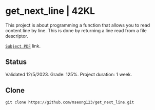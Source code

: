 # get_next_line | 42KL

This project is about programming a function that allows you to read content line by line. This is done by returning a line read from a file descriptor.

[`Subject PDF`](https://github.com/mseong123/get_next_line/blob/12c08397a315d3d6eda7e50647f7c5410890b9fd/en.subject.pdf) link.

## Status

Validated 12/5/2023. Grade: 125%. Project duration: 1 week.

## Clone

```
git clone https://github.com/mseong123/get_next_line.git
```
